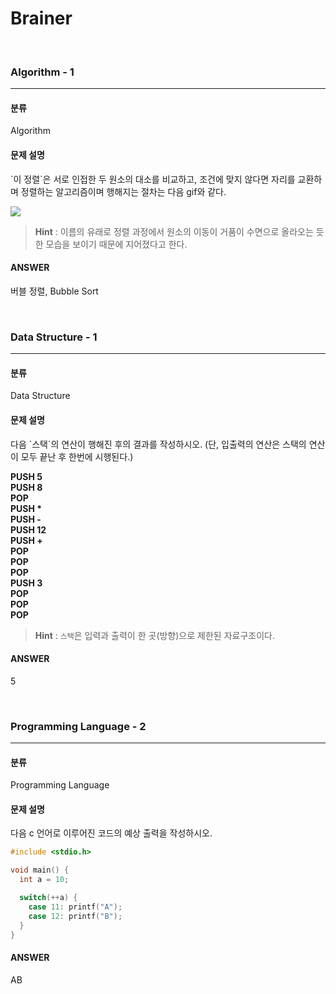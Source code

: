 # Brainer
<br>


### Algorithm - 1 
---

#### 분류

Algorithm

#### 문제 설명

<p>`이 정렬`은 서로 인접한 두 원소의 대소를 비교하고, 조건에 맞지 않다면 자리를 교환하며 정렬하는 알고리즘이며 행해지는 절차는 다음 gif와 같다.</p>
<img src="https://github.com/GimunLee/tech-refrigerator/blob/master/Algorithm/resources/bubble-sort-001.gif">

> **Hint** : 이름의 유래로 정렬 과정에서 원소의 이동이 거품이 수면으로 올라오는 듯한 모습을 보이기 때문에 지어졌다고 한다.

#### ANSWER

<p>버블 정렬, Bubble Sort</p>
<br>


### Data Structure - 1 
---

#### 분류

Data Structure

#### 문제 설명

<p>다음 `스택`의 연산이 행해진 후의 결과를 작성하시오. (단, 입출력의 연산은 스택의 연산이 모두 끝난 후 한번에 시행된다.)</p>

**PUSH 5**<br>
**PUSH 8**<br>
**POP**<br>
**PUSH \***<br>
**PUSH -** <br>
**PUSH 12**<br>
**PUSH +**<br>
**POP**<br>
**POP**<br>
**POP**<br>
**PUSH 3**<br>
**POP**<br>
**POP**<br>
**POP**<br>

> **Hint** : `스택`은 입력과 출력이 한 곳(방향)으로 제한된 자료구조이다.

#### ANSWER

<p>5</p>
<br>


### Programming Language - 2
---

#### 분류

Programming Language

#### 문제 설명

<p>다음 c 언어로 이루어진 코드의 예상 출력을 작성하시오.</p>

```c
#include <stdio.h>

void main() {
  int a = 10;

  switch(++a) {
    case 11: printf("A");
    case 12: printf("B");
  }
}
```

#### ANSWER

<p>AB</p>
<br>
